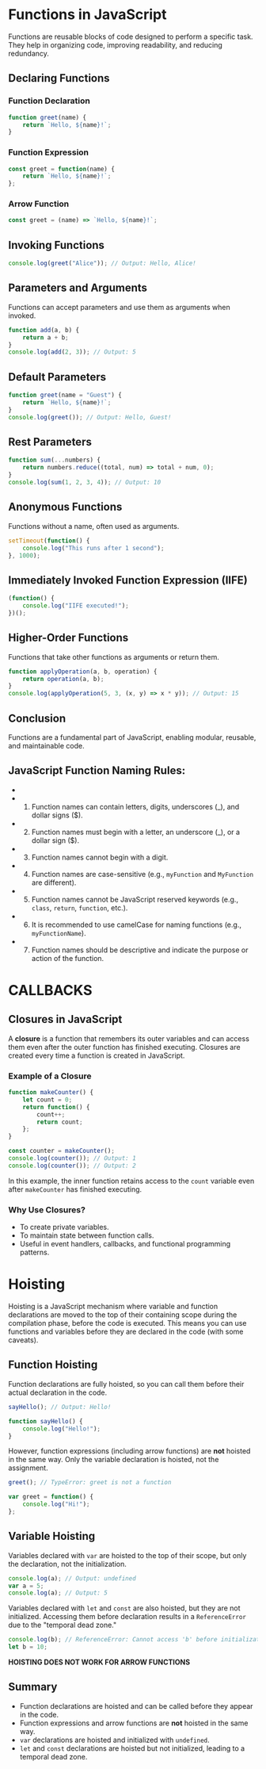 # Functions in JavaScript

Functions are reusable blocks of code designed to perform a specific task. They help in organizing code, improving readability, and reducing redundancy.

## Declaring Functions

### Function Declaration
```javascript
function greet(name) {
    return `Hello, ${name}!`;
}
```

### Function Expression
```javascript
const greet = function(name) {
    return `Hello, ${name}!`;
};
```

### Arrow Function
```javascript
const greet = (name) => `Hello, ${name}!`;
```

## Invoking Functions
```javascript
console.log(greet("Alice")); // Output: Hello, Alice!
```

## Parameters and Arguments
Functions can accept parameters and use them as arguments when invoked.
```javascript
function add(a, b) {
    return a + b;
}
console.log(add(2, 3)); // Output: 5
```

## Default Parameters
```javascript
function greet(name = "Guest") {
    return `Hello, ${name}!`;
}
console.log(greet()); // Output: Hello, Guest!
```

## Rest Parameters
```javascript
function sum(...numbers) {
    return numbers.reduce((total, num) => total + num, 0);
}
console.log(sum(1, 2, 3, 4)); // Output: 10
```

## Anonymous Functions
Functions without a name, often used as arguments.
```javascript
setTimeout(function() {
    console.log("This runs after 1 second");
}, 1000);
```

## Immediately Invoked Function Expression (IIFE)
```javascript
(function() {
    console.log("IIFE executed!");
})();
```

## Higher-Order Functions
Functions that take other functions as arguments or return them.
```javascript
function applyOperation(a, b, operation) {
    return operation(a, b);
}
console.log(applyOperation(5, 3, (x, y) => x * y)); // Output: 15
```

## Conclusion
Functions are a fundamental part of JavaScript, enabling modular, reusable, and maintainable code.

## JavaScript Function Naming Rules:
 * 
 * 1. Function names can contain letters, digits, underscores (_), and dollar signs ($).
 * 2. Function names must begin with a letter, an underscore (_), or a dollar sign ($).
 * 3. Function names cannot begin with a digit.
 * 4. Function names are case-sensitive (e.g., `myFunction` and `MyFunction` are different).
 * 5. Function names cannot be JavaScript reserved keywords (e.g., `class`, `return`, `function`, etc.).
 * 6. It is recommended to use camelCase for naming functions (e.g., `myFunctionName`).
 * 7. Function names should be descriptive and indicate the purpose or action of the function.



# CALLBACKS


## Closures in JavaScript

A **closure** is a function that remembers its outer variables and can access them even after the outer function has finished executing. Closures are created every time a function is created in JavaScript.

### Example of a Closure
```javascript
function makeCounter() {
    let count = 0;
    return function() {
        count++;
        return count;
    };
}

const counter = makeCounter();
console.log(counter()); // Output: 1
console.log(counter()); // Output: 2
```

In this example, the inner function retains access to the `count` variable even after `makeCounter` has finished executing.

### Why Use Closures?
- To create private variables.
- To maintain state between function calls.
- Useful in event handlers, callbacks, and functional programming patterns.

# Hoisting

Hoisting is a JavaScript mechanism where variable and function declarations are moved to the top of their containing scope during the compilation phase, before the code is executed. This means you can use functions and variables before they are declared in the code (with some caveats).

## Function Hoisting

Function declarations are fully hoisted, so you can call them before their actual declaration in the code.

```javascript
sayHello(); // Output: Hello!

function sayHello() {
    console.log("Hello!");
}
```

However, function expressions (including arrow functions) are **not** hoisted in the same way. Only the variable declaration is hoisted, not the assignment.

```javascript
greet(); // TypeError: greet is not a function

var greet = function() {
    console.log("Hi!");
};
```

## Variable Hoisting

Variables declared with `var` are hoisted to the top of their scope, but only the declaration, not the initialization.

```javascript
console.log(a); // Output: undefined
var a = 5;
console.log(a); // Output: 5
```

Variables declared with `let` and `const` are also hoisted, but they are not initialized. Accessing them before declaration results in a `ReferenceError` due to the "temporal dead zone."

```javascript
console.log(b); // ReferenceError: Cannot access 'b' before initialization
let b = 10;
```
**HOISTING DOES NOT WORK FOR ARROW FUNCTIONS**
## Summary

- Function declarations are hoisted and can be called before they appear in the code.
- Function expressions and arrow functions are **not** hoisted in the same way.
- `var` declarations are hoisted and initialized with `undefined`.
- `let` and `const` declarations are hoisted but not initialized, leading to a temporal dead zone.




